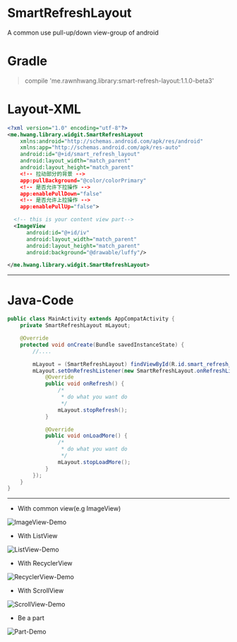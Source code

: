 # SmartRefreshLayout
A common use pull-up/down view-group of android


# Gradle
> compile 'me.rawnhwang.library:smart-refresh-layout:1.1.0-beta3'

# Layout-XML
```XML
<?xml version="1.0" encoding="utf-8"?>
<me.hwang.library.widgit.SmartRefreshLayout
    xmlns:android="http://schemas.android.com/apk/res/android"
    xmlns:app="http://schemas.android.com/apk/res-auto"
    android:id="@+id/smart_refresh_layout"
    android:layout_width="match_parent"
    android:layout_height="match_parent"
    <!-- 拉动部分的背景 -->
    app:pullBackground="@color/colorPrimary"
    <!-- 是否允许下拉操作 -->
    app:enablePullDown="false"
    <!-- 是否允许上拉操作 -->
    app:enablePullUp="false">

  <!-- this is your content view part-->
  <ImageView
      android:id="@+id/iv"
      android:layout_width="match_parent"
      android:layout_height="match_parent"
      android:background="@drawable/luffy"/>

</me.hwang.library.widgit.SmartRefreshLayout>

```
---

# Java-Code

```JAVA
public class MainActivity extends AppCompatActivity {
    private SmartRefreshLayout mLayout;

    @Override
    protected void onCreate(Bundle savedInstanceState) {
        //....

        mLayout = (SmartRefreshLayout) findViewById(R.id.smart_refresh_layout);
        mLayout.setOnRefreshListener(new SmartRefreshLayout.onRefreshListener() {
            @Override
            public void onRefresh() {
                /*
                 * do what you want do
                 */
                mLayout.stopRefresh();
            }

            @Override
            public void onLoadMore() {
                /*
                 * do what you want do
                 */
                mLayout.stopLoadMore();
            }
        });
    }
}
```
---

- With common view(e.g ImageView)

![ImageView-Demo](https://github.com/RawnHwang/SmartRefreshLayout/blob/master/demonstration-gif/imageview_demo.gif)

- With ListView

![ListView-Demo](https://github.com/RawnHwang/SmartRefreshLayout/blob/master/demonstration-gif/listview_demo.gif)

- With RecyclerView

![RecyclerView-Demo](https://github.com/RawnHwang/SmartRefreshLayout/blob/master/demonstration-gif/recyclerview_demo.gif)

- With ScrollView

![ScrollView-Demo](https://github.com/RawnHwang/SmartRefreshLayout/blob/master/demonstration-gif/scrollview_demo.gif)

- Be a part

![Part-Demo](https://github.com/RawnHwang/SmartRefreshLayout/blob/master/demonstration-gif/jubu_demo.gif)
